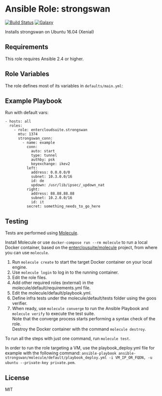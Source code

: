 Ansible Role: strongswan 
======================================

[![Build Status](https://travis-ci.org/entercloudsuite/ansible-strongswan.svg?branch=master)](https://travis-ci.org/entercloudsuite/ansible-strongswan)
[![Galaxy](https://img.shields.io/badge/galaxy-entercloudsuite.strongswan-blue.svg?style=flat-square)](https://galaxy.ansible.com/entercloudsuite/strongswan)  

Installs strongswan on Ubuntu 16.04 (Xenial)

## Requirements

This role requires Ansible 2.4 or higher.

## Role Variables

The role defines most of its variables in `defaults/main.yml`:

## Example Playbook

Run with default vars:

    - hosts: all
      roles:
        - role: entercloudsuite.strongswan
          mtu: 1374
          strongswan_conn:
            - name: example
              conn:
                auto: start
                type: tunnel
                authby: psk
                keyexchange: ikev2
              left:
                address: 0.0.0.0/0
                subnet: 10.3.0.0/16
                id: de
                updown: /usr/lib/ipsec/_updown_nat
              right:
                address: 88.88.88.88
                subnet: 10.2.0.0/16
                id: it
              secret: something_needs_to_go_here

## Testing

Tests are performed using [Molecule](http://molecule.readthedocs.org/en/latest/).

Install Molecule or use `docker-compose run --rm molecule` to run a local Docker container, based on the [enterclousuite/molecule](https://hub.docker.com/r/fminzoni/molecule/) project, from where you can use `molecule`.

1. Run `molecule create` to start the target Docker container on your local engine.  
2. Use `molecule login` to log in to the running container.  
3. Edit the role files.  
4. Add other required roles (external) in the molecule/default/requirements.yml file.  
5. Edit the molecule/default/playbook.yml.  
6. Define infra tests under the molecule/default/tests folder using the goos verifier.  
7. When ready, use `molecule converge` to run the Ansible Playbook and `molecule verify` to execute the test suite.  
Note that the converge process starts performing a syntax check of the role.  
Destroy the Docker container with the command `molecule destroy`.   

To run all the steps with just one command, run `molecule test`. 

In order to run the role targeting a VM, use the playbook_deploy.yml file for example with the following command: `ansible-playbook ansible-strongswan/molecule/default/playbook_deploy.yml -i VM_IP_OR_FQDN, -u ubuntu --private-key private.pem`.  

## License

MIT
